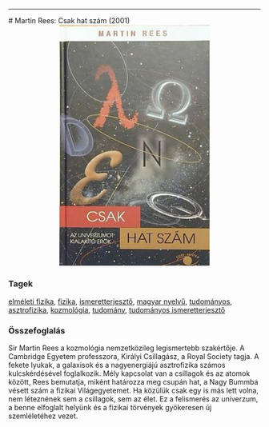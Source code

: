 <hr/>
# <a name="id_800">Martin Rees: Csak hat szám (2001)</a>
<center><img src="https://github.com/BercziSandor/calibre_lib/raw/main/main/Martin%20Rees/Csak%20hat%20szam%20%28800%29/cover.jpg" alt="cover" width="300"/></center>

### Tagek
[elméleti fizika](https://github.com/berczisandor/calibre_lib/blob/main/main/_tags/elm%c3%a9leti%20fizika.md), [fizika](https://github.com/berczisandor/calibre_lib/blob/main/main/_tags/fizika.md), [ismeretterjesztő](https://github.com/berczisandor/calibre_lib/blob/main/main/_tags/ismeretterjeszt%c5%91.md), [magyar nyelvű](https://github.com/berczisandor/calibre_lib/blob/main/main/_tags/magyar%20nyelv%c5%b1.md), [tudományos](https://github.com/berczisandor/calibre_lib/blob/main/main/_tags/tudom%c3%a1nyos.md), [asztrofizika](https://github.com/berczisandor/calibre_lib/blob/main/main/_tags/asztrofizika.md), [kozmológia](https://github.com/berczisandor/calibre_lib/blob/main/main/_tags/kozmol%c3%b3gia.md), [tudomány](https://github.com/berczisandor/calibre_lib/blob/main/main/_tags/tudom%c3%a1ny.md), [tudományos ismeretterjesztő](https://github.com/berczisandor/calibre_lib/blob/main/main/_tags/tudom%c3%a1nyos%20ismeretterjeszt%c5%91.md)

### Összefoglalás
<p class="description">Sir Martin Rees a kozmológia nemzetközileg legismertebb szakértője. A Cambridge Egyetem professzora, Királyi Csillagász, a Royal Society tagja. A fekete lyukak, a galaxisok és a nagyenergiájú asztrofizika számos kulcskérdésével foglalkozik. Mély kapcsolat van a csillagok és az atomok között, Rees bemutatja, miként határozza meg csupán hat, a Nagy Bummba vésett szám a fizikai Világegyetemet. Ha közülük csak egy is más lett volna, nem léteznének sem a csillagok, sem az élet. Ez a felismerés az univerzum, a benne elfoglalt helyünk és a fizikai törvények gyökeresen új szemléletéhez vezet.</p>


